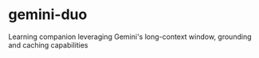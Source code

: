 # gemini-duo
Learning companion leveraging Gemini's long-context window, grounding and caching capabilities

